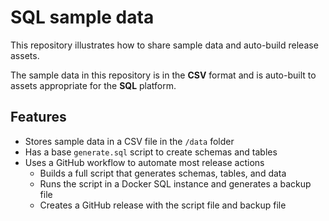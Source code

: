 # SQL sample data

This repository illustrates how to share sample data and auto-build release assets.

The sample data in this repository is in the **CSV** format and is auto-built to assets appropriate for the **SQL** platform.

## Features

- Stores sample data in a CSV file in the `/data` folder
- Has a base `generate.sql` script to create schemas and tables
- Uses a GitHub workflow to automate most release actions
  - Builds a full script that generates schemas, tables, and data
  - Runs the script in a Docker SQL instance and generates a backup file
  - Creates a GitHub release with the script file and backup file